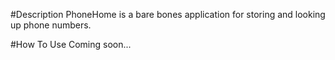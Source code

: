#Description
PhoneHome is a bare bones application for storing and looking up phone numbers.

#How To Use
Coming soon...
